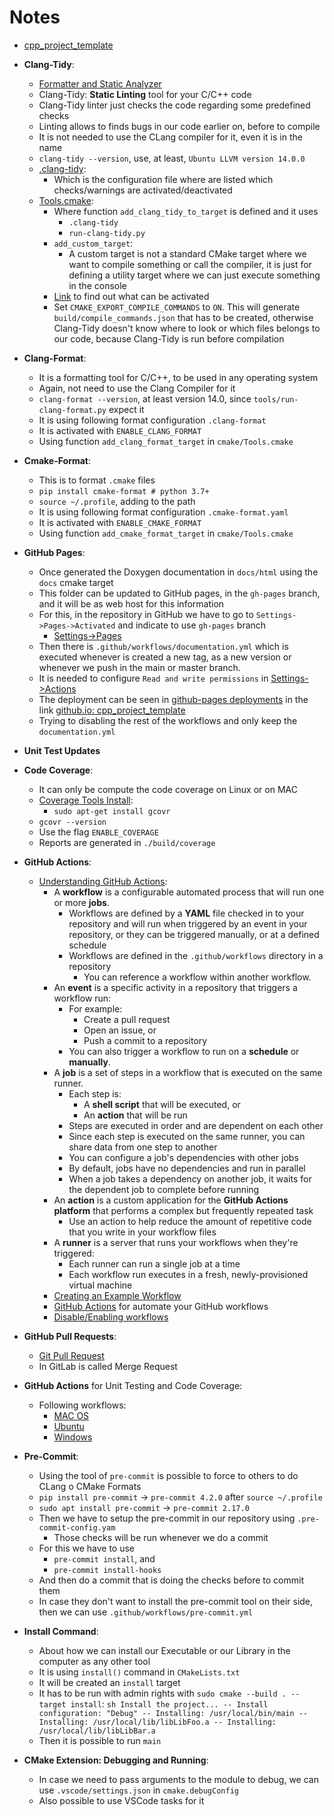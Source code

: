 # Notes

- [cpp_project_template](https://github.com/abelbarreira/cpp_project_template)

- **Clang-Tidy**:
  - [Formatter and Static Analyzer](README_install.md)
  - Clang-Tidy: **Static Linting** tool for your C/C++ code
  - Clang-Tidy linter just checks the code regarding some predefined checks
  - Linting allows to finds bugs in our code earlier on, before to compile
  - It is not needed to use the CLang compiler for it, even it is in the name
  - `clang-tidy --version`, use, at least, `Ubuntu LLVM version 14.0.0`
  - [.clang-tidy](.clang-tidy):
    - Which is the configuration file where are listed which checks/warnings are activated/deactivated
  - [Tools.cmake](cmake/Tools.cmake):
    - Where function `add_clang_tidy_to_target` is defined and it uses
      - `.clang-tidy`
      - `run-clang-tidy.py`
    - `add_custom_target`:
      - A custom target is not a standard CMake target where we want to compile something or call the compiler, it is just for defining a utility target where we can just execute something in the console
    - [Link](https://clang.llvm.org/extra/clang-tidy/) to find out what can be activated
    - Set `CMAKE_EXPORT_COMPILE_COMMANDS` to `ON`. This will generate `build/compile_commands.json` that has to be created, otherwise Clang-Tidy doesn't know where to look or which files belongs to our code, because Clang-Tidy is run before compilation

- **Clang-Format**:
  - It is a formatting tool for C/C++, to be used in any operating system
  - Again, not need to use the Clang Compiler for it
  - `clang-format --version`, at least version 14.0, since `tools/run-clang-format.py` expect it
  - It is using following format configuration `.clang-format`
  - It is activated with `ENABLE_CLANG_FORMAT`
  - Using function `add_clang_format_target` in `cmake/Tools.cmake`

- **Cmake-Format**:
  - This is to format `.cmake` files
  - `pip install cmake-format # python 3.7+`
  - `source ~/.profile`, adding to the path
  - It is using following format configuration `.cmake-format.yaml`
  - It is activated with `ENABLE_CMAKE_FORMAT`
  - Using function `add_cmake_format_target` in `cmake/Tools.cmake`

- **GitHub Pages**:
  - Once generated the Doxygen documentation in `docs/html` using the `docs` cmake target
  - This folder can be updated to GitHub pages, in the `gh-pages` branch, and it will be as web host for this information
  - For this, in the repository in GitHub we have to go to `Settings->Pages->Activated` and indicate to use `gh-pages` branch
    - [Settings->Pages](https://github.com/abelbarreira/cpp_project_template/settings/pages)
  - Then there is `.github/workflows/documentation.yml` which is executed whenever is created a new tag, as a new version or whenever we push in the main or master branch.
  - It is needed to configure `Read and write permissions` in [Settings->Actions](https://github.com/abelbarreira/cpp_project_template/settings/actions)
  - The deployment can be seen in [github-pages deployments](https://github.com/abelbarreira/cpp_project_template/deployments/github-pages) in the link [github.io: cpp_project_template](https://abelbarreira.github.io/cpp_project_template/)
  - Trying to disabling the rest of the workflows and only keep the `documentation.yml`

- **Unit Test Updates**

- **Code Coverage**:
  - It can only be compute the code coverage on Linux or on MAC
  - [Coverage Tools Install](README_install.md):
    - `sudo apt-get install gcovr`
  - `gcovr --version`
  - Use the flag `ENABLE_COVERAGE`
  - Reports are generated in `./build/coverage`

- **GitHub Actions**:
  - [Understanding GitHub Actions](https://docs.github.com/en/actions/about-github-actions/understanding-github-actions):
    - A **workflow** is a configurable automated process that will run one or more **jobs**.
      - Workflows are defined by a **YAML** file checked in to your repository and will run when triggered by an event in your repository, or they can be triggered manually, or at a defined schedule
      - Workflows are defined in the `.github/workflows` directory in a repository
        - You can reference a workflow within another workflow.
    - An **event** is a specific activity in a repository that triggers a workflow run:
      - For example:
        - Create a pull request
        - Open an issue, or
        - Push a commit to a repository
      - You can also trigger a workflow to run on a **schedule** or **manually**.
    - A **job** is a set of steps in a workflow that is executed on the same runner.
      - Each step is:
        - A **shell script** that will be executed, or
        - An **action** that will be run
      - Steps are executed in order and are dependent on each other
      - Since each step is executed on the same runner, you can share data from one step to another
      - You can configure a job's dependencies with other jobs
      - By default, jobs have no dependencies and run in parallel
      - When a job takes a dependency on another job, it waits for the dependent job to complete before running
    - An **action** is a custom application for the **GitHub Actions platform** that performs a complex but frequently repeated task
      - Use an action to help reduce the amount of repetitive code that you write in your workflow files
    - A **runner** is a server that runs your workflows when they're triggered:
      - Each runner can run a single job at a time
      - Each workflow run executes in a fresh, newly-provisioned virtual machine
    - [Creating an Example Workflow](https://docs.github.com/en/actions/use-cases-and-examples/creating-an-example-workflow)
    - [GitHub Actions](https://github.com/actions) for automate your GitHub workflows
    - [Disable/Enabling workflows](https://docs.github.com/en/actions/managing-workflow-runs-and-deployments/managing-workflow-runs/disabling-and-enabling-a-workflow?tool=webui)

- **GitHub Pull Requests**:
  - [Git Pull Request](https://www.geeksforgeeks.org/git-pull-request/)
  - In GitLab is called Merge Request

- **GitHub Actions** for Unit Testing and Code Coverage:
  - Following workflows:
    - [MAC OS](.github/workflows/macos.yml)
    - [Ubuntu](.github/workflows/ubuntu.yml)
    - [Windows](.github/workflows/windows.yml)

- **Pre-Commit**:
  - Using the tool of `pre-commit` is possible to force to others to do CLang o CMake Formats
  - `pip install pre-commit` -> `pre-commit 4.2.0` after `source ~/.profile`
  - `sudo apt install pre-commit` -> `pre-commit 2.17.0`
  - Then we have to setup the pre-commit in our repository using `.pre-commit-config.yam`
    - Those checks will be run whenever we do a commit
  - For this we have to use
    - `pre-commit install`, and
    - `pre-commit install-hooks`
  - And then do a commit that is doing the checks before to commit them
  - In case they don't want to install the pre-commit tool on their side, then we can use `.github/workflows/pre-commit.yml`

- **Install Command**:
  - About how we can install our Executable or our Library in the computer as any other tool
  - It is using `install()` command in `CMakeLists.txt`
  - It will be created an `install` target
  - It has to be run with admin rights with `sudo cmake --build . --target install`:
        ```sh
        Install the project...
        -- Install configuration: "Debug"
        -- Installing: /usr/local/bin/main
        -- Installing: /usr/local/lib/libLibFoo.a
        -- Installing: /usr/local/lib/libLibBar.a
        ```
  - Then it is possible to run `main`

- **CMake Extension: Debugging and Running**:
  - In case we need to pass arguments to the module to debug, we can use `.vscode/settings.json` in `cmake.debugConfig`
  - Also possible to use VSCode tasks for it
